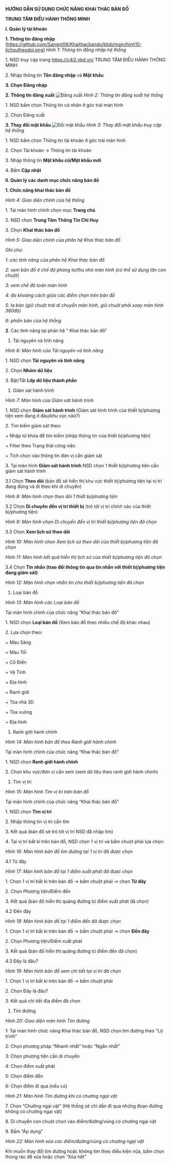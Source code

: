 **HƯỚNG DẪN SỬ DỤNG CHỨC NĂNG KHAI THÁC BẢN ĐỒ**

**TRUNG TÂM ĐIỀU HÀNH THÔNG MINH**

**I. Quản lý tài khoản**

**1. Thông tin đăng nhập**
[https://github.com/Sangnt06/Khaithacbando/blob/main/hinh10-lichsutheodoi.png]
*Hình 1: Thông tin đăng nhập hệ thống*

1\. NSD truy cập trang <https://c4i2.vbd.vn/> TRUNG TÂM ĐIỀU HÀNH THÔNG MINH

2\. Nhập thông tin **Tên đăng nhập** và **Mật khẩu**

**3. Chọn Đăng nhập**

**2. Thông tin đăng xuất**
![Đăng xuất](./images/hinh2-dang-xuat.png)
*Hình 2: Thông tin đăng xuất hệ thống*

1\. NSD bấm chọn Thông tin cá nhân ở góc trái màn hình

2\. Chọn Đăng xuất





**3. Thay đổi mật khẩu**
![Đổi mật khẩu](./images/hinh3-doi-mat-khau.png)
*Hình 3: Thay đổi mật khẩu truy cập hệ thống*

1\. NSD bấm chọn Thông tin tài khoản ở góc trái màn hình

2\. Chọn Tài khoản -> Thông tin tài khoản

3\. Nhập thông tin **Mật khẩu cũ/Mật khẩu mới**

4\. Bấm **Cập nhật**

**II. Quản lý các danh mục chức năng bản đồ**

**1. Chức năng khai thác bản đồ**

*Hình 4: Giao diện chính của hệ thống*

1\. Tại màn hình chính chọn mục **Trang chủ**

2\. NSD chọn **Trung Tâm Thông Tin Chỉ Huy**

3\. Chọn **Khai thác bản đồ**

*Hình 5: Giao diện chính của phân hệ Khai thác bản đồ*

*Ghi chú:*

*1: các tính năng của phân hệ Khai thác bản đồ* 

*2: xem bản đồ ở chế độ phóng to/thu nhỏ màn hình (có thể sử dụng lăn con chuột)*

*3: xem chế độ toàn màn hình*

*4: đo khoảng cách giữa các điểm chọn trên bản đồ*

*5: la bàn (giữ chuột trái di chuyển màn hình, giữ chuột phải xoay màn hình 360độ)*

*6: phiên bản của hệ thống*

**2**. Các tính năng tại phân hệ “ Khai thác bản đồ”

1. Tài nguyên và tính năng

*Hình 6: Màn hình của Tài nguyên và tính năng*

1\. NSD chọn **Tài nguyên và tính năng**

2\. Chọn **Nhóm dữ liệu**

3\. Bật/Tắt **Lớp dữ liệu thành phần**

1. Giám sát hành trình

*Hình 7: Màn hình của Giám sát hành trình*

1\. NSD chọn **Giám sát hành trình** (Giám sát hình trình của thiết bị/phương tiện xem đang ở đâu/khu vực nào?)

2\. Tìm kiếm giám sát theo:

\+ Nhập từ khóa để tìm kiếm (nhập thông tin của thiết bị/phương tiện)

\+ Filter theo Trạng thái công việc

\+ Tích chọn vào thông tin đơn vị cần giám sát

3\. Tại màn hình **Giám sát hành trình** NSD chọn 1 thiết bị/phương tiện cần giám sát hành trình

3.1 Chọn **Theo dõi** (bản đồ sẽ hiển thị khu vực thiết bị/phương tiện tại vị trí đang đứng và đi theo khi di chuyển)

*Hình 8: Màn hình chọn theo dõi 1 thiết bị/phương tiện*

3.2 Chọn **Di chuyển đến vị trí thiết bị** (trỏ tới vị trí chính xác của thiết bị/phương tiện)

*Hình 9: Màn hình chọn Di chuyển đến vị trí thiết bị/phương tiện đã chọn*

3\.3 Chọn **Xem lịch sử theo dõi**

*Hình 10: Màn hình chọn Xem lịch sử theo dõi của thiết bị/phương tiện đã chọn*

*Hình 11: Màn hình kết quả hiển thị lịch sử của thiết bị/phương tiện đã chọn*

3.4 Chọn **Tin nhắn (trao đổi thông tin qua tin nhắn với thiết bị/phương tiện đang giám sát)**

*Hình 12: Màn hình chọn nhắn tin cho thiết bị/phương tiện đã chọn*










1. Loại bản đồ

*Hình 13: Màn hình các Loại bản đồ*

Tại màn hình chính của chức năng “Khai thác bản đồ”

1\. NSD chọn **Loại bản đồ** (Xem bản đồ theo nhiều chế độ khác nhau)

2\. Lựa chọn theo:

\+ Màu Sáng

\+ Màu Tối

\+ Cổ Điển

\+ Vệ Tinh

\+ Địa hình

\+ Ranh giới

\+ Tòa nhà 3D

\+ Tòa vuông

\+ Địa hình

1. Ranh giới hành chính

*Hình 14: Màn hình bản đồ theo Ranh giới hành chính*

Tại màn hình chính của chức năng “Khai thác bản đồ”

1\. NSD chọn **Ranh giới hành chính**

2\. Chọn khu vực/đơn vị cần xem (xem dữ liệu theo ranh giới hành chính)

1. Tìm vị trí

*Hình 15: Màn hình Tìm vị trí trên bản đồ*

Tại màn hình chính của chức năng “Khai thác bản đồ”

1\. NSD chọn **Tìm vị trí**

2\. Nhập thông tin vị trí cần tìm

3\. Kết quả (bản đồ sẽ trỏ tới vị trí NSD đã nhập tìm)

4\. Tại vị trí bất kì trên bản đồ, NSD chọn 1 vị trí và bấm chuột phải lựa chọn:

*Hình 16: Màn hình bản đồ tìm đường tại 1 vị trí đã được chọn*

4\.1 Từ đây

*Hình 17: Màn hình bản đồ tại 1 điểm xuất phát đã được chọn*

1\. Chọn 1 vị trí bất kì trên bản đồ -> bấm chuột phải -> chọn **Từ đây**

2\. Chọn Phương tiện/Điểm đến

3\. Kết quả (bản đồ hiển thị quãng đường từ điểm xuất phát đã chọn)

4\.2 Đến đây

*Hình 18: Màn hình bản đồ tại 1 điểm đến đã được chọn*

1\. Chọn 1 vị trí bất kì trên bản đồ -> bấm chuột phải -> chọn **Đến đây**

2\. Chọn Phương tiện/Điểm xuất phát

3\. Kết quả (bản đồ hiển thị quãng đường từ điểm đến đã chọn)







4\.3 Đây là đâu?

*Hình 19: Màn hình bản đồ xem chi tiết tại vị trí đã chọn*

1\. Chọn 1 vị trí bất kì trên bản đồ -> bấm chuột phải

2\. Chọn Đây là đâu?

3\. Kết quả chi tiết địa điểm đã chọn

1. Tìm đường

*Hình 20: Giao diện màn hình Tìm đường*

1: Tại màn hình chức năng Khai thác bản đồ, NSD chọn tìm đường theo “Lộ trình”

2: Chọn phương pháp “Nhanh nhất” hoặc “Ngắn nhất”

3: Chọn phương tiện cần di chuyển

4: Chọn điểm xuất phát

5: Chọn điểm đến

6: Chọn điểm đi qua (nếu có)



*Hình 21: Màn hình Tìm đường khi có chướng ngại vật*

7\. Chọn “Chướng ngại vật” (Hệ thống sẽ chỉ dẫn đi qua những đoạn đường không có chướng ngại vật)

8\. Di chuyển con chuột chọn vào điểm/đường/vùng có chướng ngại vật

9\. Bấm “Áp dụng”


*Hình 22: Màn hình xóa các điểm/đường/vùng có chướng ngại vật*

Khi muốn thay đổi tìm đường hoặc không tìm theo điều kiện nữa, bấm chọn thùng rác để xóa hoặc chọn “Xóa hết”
